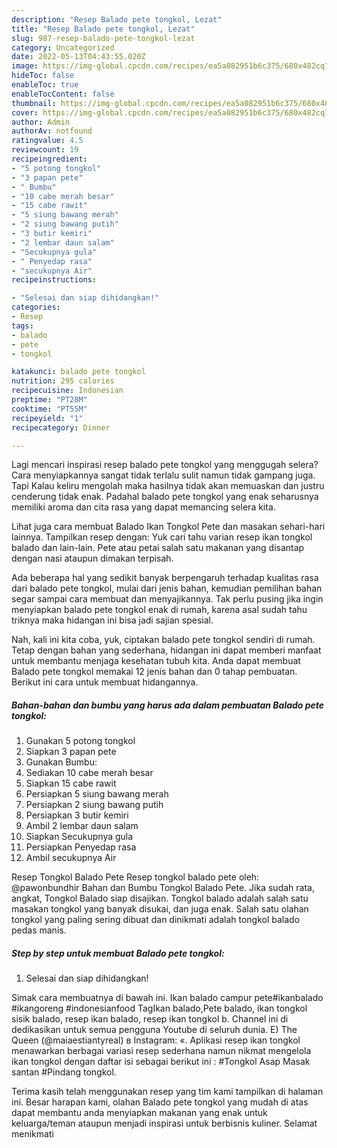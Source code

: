 ```yaml
---
description: "Resep Balado pete tongkol, Lezat"
title: "Resep Balado pete tongkol, Lezat"
slug: 987-resep-balado-pete-tongkol-lezat
category: Uncategorized
date: 2022-05-13T04:43:55.020Z
image: https://img-global.cpcdn.com/recipes/ea5a082951b6c375/680x482cq70/balado-pete-tongkol-foto-resep-utama.jpg
hideToc: false
enableToc: true
enableTocContent: false
thumbnail: https://img-global.cpcdn.com/recipes/ea5a082951b6c375/680x482cq70/balado-pete-tongkol-foto-resep-utama.jpg
cover: https://img-global.cpcdn.com/recipes/ea5a082951b6c375/680x482cq70/balado-pete-tongkol-foto-resep-utama.jpg
author: Admin
authorAv: notfound
ratingvalue: 4.5
reviewcount: 19
recipeingredient:
- "5 potong tongkol"
- "3 papan pete"
- " Bumbu"
- "10 cabe merah besar"
- "15 cabe rawit"
- "5 siung bawang merah"
- "2 siung bawang putih"
- "3 butir kemiri"
- "2 lembar daun salam"
- "Secukupnya gula"
- " Penyedap rasa"
- "secukupnya Air"
recipeinstructions:

- "Selesai dan siap dihidangkan!"
categories:
- Resep
tags:
- balado
- pete
- tongkol

katakunci: balado pete tongkol 
nutrition: 295 calories
recipecuisine: Indonesian
preptime: "PT28M"
cooktime: "PT55M"
recipeyield: "1"
recipecategory: Dinner

---
```



Lagi mencari inspirasi resep balado pete tongkol yang menggugah selera? Cara menyiapkannya sangat tidak terlalu sulit namun tidak gampang juga. Tapi Kalau keliru mengolah maka hasilnya tidak akan memuaskan dan justru cenderung tidak enak. Padahal balado pete tongkol yang enak seharusnya memiliki aroma dan cita rasa yang dapat memancing selera kita.


Lihat juga cara membuat Balado Ikan Tongkol Pete dan masakan sehari-hari lainnya. Tampilkan resep dengan: Yuk cari tahu varian resep ikan tongkol balado dan lain-lain. Pete atau petai salah satu makanan yang disantap dengan nasi ataupun dimakan terpisah.

Ada beberapa hal yang sedikit banyak berpengaruh terhadap kualitas rasa dari balado pete tongkol, mulai dari jenis bahan, kemudian pemilihan bahan segar sampai cara membuat dan menyajikannya. Tak perlu pusing jika ingin menyiapkan balado pete tongkol enak di rumah, karena asal sudah tahu triknya maka hidangan ini bisa jadi sajian spesial.


Nah, kali ini kita coba, yuk, ciptakan balado pete tongkol sendiri di rumah. Tetap dengan bahan yang sederhana, hidangan ini dapat memberi manfaat untuk membantu menjaga kesehatan tubuh kita. Anda dapat membuat Balado pete tongkol memakai 12 jenis bahan dan 0 tahap pembuatan. Berikut ini cara untuk membuat hidangannya.

<!--inarticleads1-->

##### Bahan-bahan dan bumbu yang harus ada dalam pembuatan Balado pete tongkol:

1. Gunakan 5 potong tongkol
1. Siapkan 3 papan pete
1. Gunakan  Bumbu:
1. Sediakan 10 cabe merah besar
1. Siapkan 15 cabe rawit
1. Persiapkan 5 siung bawang merah
1. Persiapkan 2 siung bawang putih
1. Persiapkan 3 butir kemiri
1. Ambil 2 lembar daun salam
1. Siapkan Secukupnya gula
1. Persiapkan  Penyedap rasa
1. Ambil secukupnya Air


Resep Tongkol Balado Pete Resep tongkol balado pete oleh: @pawonbundhir Bahan dan Bumbu Tongkol Balado Pete. Jika sudah rata, angkat, Tongkol Balado siap disajikan. Tongkol balado adalah salah satu masakan tongkol yang banyak disukai, dan juga enak. Salah satu olahan tongkol yang paling sering dibuat dan dinikmati adalah tongkol balado pedas manis. 

<!--inarticleads2-->

##### Step by step untuk membuat Balado pete tongkol:


1. Selesai dan siap dihidangkan!

Simak cara membuatnya di bawah ini. Ikan balado campur pete#ikanbalado #ikangoreng #indonesianfood TagIkan balado,Pete balado, ikan tongkol sisik balado, resep ikan balado, resep ikan tongkol b. Channel ini di dedikasikan untuk semua pengguna Youtube di seluruh dunia. E) The Queen (@maiaestiantyreal) в Instagram: «. Aplikasi resep ikan tongkol menawarkan berbagai variasi resep sederhana namun nikmat mengelola ikan tongkol dengan daftar isi sebagai berikut ini : #Tongkol Asap Masak santan #Pindang tongkol. 

Terima kasih telah menggunakan resep yang tim kami tampilkan di halaman ini. Besar harapan kami, olahan Balado pete tongkol yang mudah di atas dapat membantu anda menyiapkan makanan yang enak untuk keluarga/teman ataupun menjadi inspirasi untuk berbisnis kuliner. Selamat menikmati
